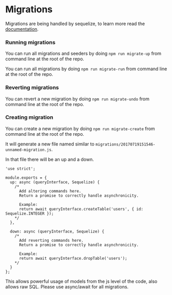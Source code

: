 # Migrations

Migrations are being handled by sequelize, to learn more read the [documentation](http://docs.sequelizejs.com/manual/tutorial/migrations.html).

### Running migrations

You can run all migrations and seeders by doing `npm run migrate-up` from command line at the root of the repo.


You can run all migrations by doing `npm run migrate-run` from command line at the root of the repo.

### Reverting migrations

You can revert a new migration by doing `npm run migrate-undo` from command line at the root of the repo.

### Creating migration

You can create a new migration by doing `npm run migrate-create` from command line at the root of the repo.

It will generate a new file named similar to `migrations/20170719151546-unnamed-migration.js`.

In that file there will be an up and a down.

```
'use strict';

module.exports = {
  up: async (queryInterface, Sequelize) {
    /*
      Add altering commands here.
      Return a promise to correctly handle asynchronicity.

      Example:
      return await queryInterface.createTable('users', { id: Sequelize.INTEGER });
    */
  },

  down: async (queryInterface, Sequelize) {
    /*
      Add reverting commands here.
      Return a promise to correctly handle asynchronicity.

      Example:
      return await queryInterface.dropTable('users');
    */
  }
};
```

This allows powerful usage of models from the js level of the code, also allows raw SQL.
Please use async/await for all migrations.
